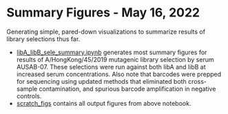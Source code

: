 # Summary Figures - May 16, 2022
Generating simple, pared-down visualizations to summarize results of library selections thus far.

- [libA_libB_sele_summary.ipynb](libA_libB_sele_summary.ipynb) generates most summary figures for results of A/HongKong/45/2019 mutagenic library selection by serum AUSAB-07. These selections were run against both libA and libB at increased serum concentrations. Also note that barcodes were prepped for sequencing using updated methods that eliminated both cross-sample contamination, and spurious barcode amplification in negative controls.
- [scratch_figs](scratch_figs/) contains all output figures from above notebook.
